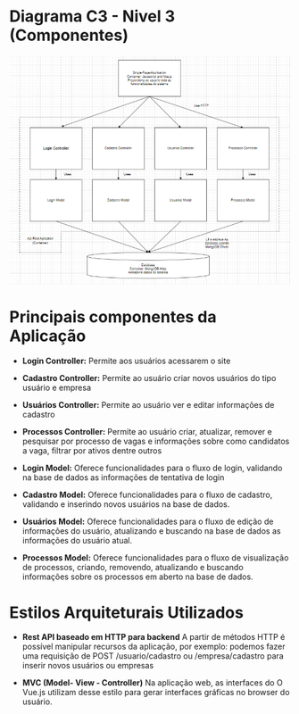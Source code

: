 # **Diagrama C3 - Nivel 3 (Componentes)**
<img src = "docs\atv41.png">

# **Principais componentes da Aplicação**

- **Login Controller:**  Permite aos usuários acessarem o site

- **Cadastro Controller:** Permite ao usuário criar novos usuários do tipo usuário e empresa

- **Usuários Controller:** Permite ao usuário ver e editar informações de cadastro

- **Processos Controller:** Permite ao usuário criar, atualizar, remover e pesquisar por processo de vagas e informações sobre como candidatos a vaga, filtrar por ativos dentre outros

- **Login Model:** Oferece funcionalidades para o fluxo de login, validando na base de dados as informações de tentativa de login

- **Cadastro Model:** Oferece funcionalidades para o fluxo de cadastro, validando e inserindo novos usuários na base de dados.

- **Usuários Model:** Oferece funcionalidades para o fluxo de edição de informações do usuário, atualizando e buscando na base de dados as informações do usuário atual.

- **Processos Model:** Oferece funcionalidades para o fluxo de visualização de processos, criando, removendo, atualizando e buscando informações sobre os processos em aberto na base de dados.

# **Estilos Arquiteturais Utilizados**

- **Rest API baseado em HTTP para backend**
A partir de métodos HTTP é possível manipular recursos da aplicação, por exemplo: podemos fazer uma requisição de POST /usuario/cadastro ou /empresa/cadastro para inserir novos usuários ou empresas

- **MVC (Model- View - Controller)**
Na aplicação web, as interfaces do O Vue.js utilizam desse estilo para gerar interfaces gráficas no browser do usuário.
